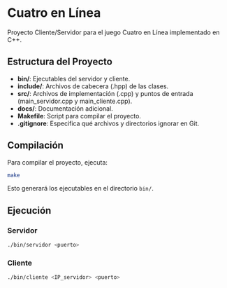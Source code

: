 # Cuatro en Línea

Proyecto Cliente/Servidor para el juego Cuatro en Línea implementado en C++.

## Estructura del Proyecto

- **bin/**: Ejecutables del servidor y cliente.
- **include/**: Archivos de cabecera (.hpp) de las clases.
- **src/**: Archivos de implementación (.cpp) y puntos de entrada (main_servidor.cpp y main_cliente.cpp).
- **docs/**: Documentación adicional.
- **Makefile**: Script para compilar el proyecto.
- **.gitignore**: Especifica qué archivos y directorios ignorar en Git.

## Compilación

Para compilar el proyecto, ejecuta:

```bash
make
```

Esto generará los ejecutables en el directorio `bin/`.

## Ejecución

### Servidor

```bash
./bin/servidor <puerto>
```

### Cliente

```bash
./bin/cliente <IP_servidor> <puerto>
```

